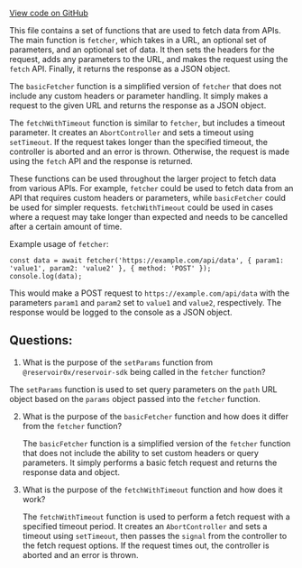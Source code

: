 [View code on GitHub](zoo-labs/zoo/blob/master/app/utils/fetcher.ts)

This file contains a set of functions that are used to fetch data from APIs. The main function is `fetcher`, which takes in a URL, an optional set of parameters, and an optional set of data. It then sets the headers for the request, adds any parameters to the URL, and makes the request using the `fetch` API. Finally, it returns the response as a JSON object.

The `basicFetcher` function is a simplified version of `fetcher` that does not include any custom headers or parameter handling. It simply makes a request to the given URL and returns the response as a JSON object.

The `fetchWithTimeout` function is similar to `fetcher`, but includes a timeout parameter. It creates an `AbortController` and sets a timeout using `setTimeout`. If the request takes longer than the specified timeout, the controller is aborted and an error is thrown. Otherwise, the request is made using the `fetch` API and the response is returned.

These functions can be used throughout the larger project to fetch data from various APIs. For example, `fetcher` could be used to fetch data from an API that requires custom headers or parameters, while `basicFetcher` could be used for simpler requests. `fetchWithTimeout` could be used in cases where a request may take longer than expected and needs to be cancelled after a certain amount of time.

Example usage of `fetcher`:

```
const data = await fetcher('https://example.com/api/data', { param1: 'value1', param2: 'value2' }, { method: 'POST' });
console.log(data);
```

This would make a POST request to `https://example.com/api/data` with the parameters `param1` and `param2` set to `value1` and `value2`, respectively. The response would be logged to the console as a JSON object.
## Questions: 
 1. What is the purpose of the `setParams` function from `@reservoir0x/reservoir-sdk` being called in the `fetcher` function?
   
   The `setParams` function is used to set query parameters on the `path` URL object based on the `params` object passed into the `fetcher` function.

2. What is the purpose of the `basicFetcher` function and how does it differ from the `fetcher` function?
   
   The `basicFetcher` function is a simplified version of the `fetcher` function that does not include the ability to set custom headers or query parameters. It simply performs a basic fetch request and returns the response data and object.

3. What is the purpose of the `fetchWithTimeout` function and how does it work?
   
   The `fetchWithTimeout` function is used to perform a fetch request with a specified timeout period. It creates an `AbortController` and sets a timeout using `setTimeout`, then passes the `signal` from the controller to the fetch request options. If the request times out, the controller is aborted and an error is thrown.